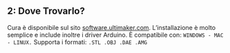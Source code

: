 ## 2: Dove Trovarlo?

Cura è disponibile sul sito [software.ultimaker.com](software.ultimaker.com).
L’installazione è molto semplice e include inoltre i driver Arduino.
È compatibile con: `WINDOWS - MAC - LINUX.`
Supporta i formati: `.STL .OBJ .DAE .AMG`